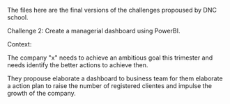 The files here are the final versions of the challenges propoused by DNC school. 

Challenge 2: Create a managerial dashboard using PowerBI.

Context:

The company "x" needs to achieve an ambitious goal this trimester and needs identify the better actions to achieve then.

They propouse elaborate a dashboard to business team for them elaborate a action plan to raise the number of registered clientes and impulse the growth of the company.
